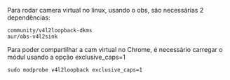 

Para rodar camera virtual no linux, usando o obs, são necessárias 2 dependências:

```
community/v4l2loopback-dkms
aur/obs-v4l2sink
```

Para poder compartilhar a cam virtual no Chrome, é necessário carregar o módul usando a opção exclusive_caps=1

```
sudo modprobe v4l2loopback exclusive_caps=1
```

